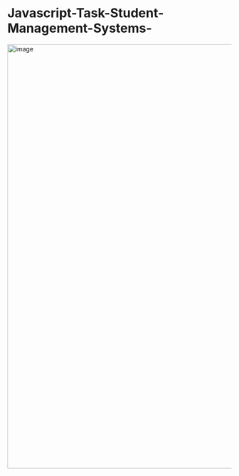 # Javascript-Task-Student-Management-Systems-
<img width="951" alt="image" src="https://github.com/nagarimurali/Javascript-Task-Student-Management-Systems-/assets/113176341/47eaa9e7-5327-43e2-84eb-0f7b3e2d1fee">


